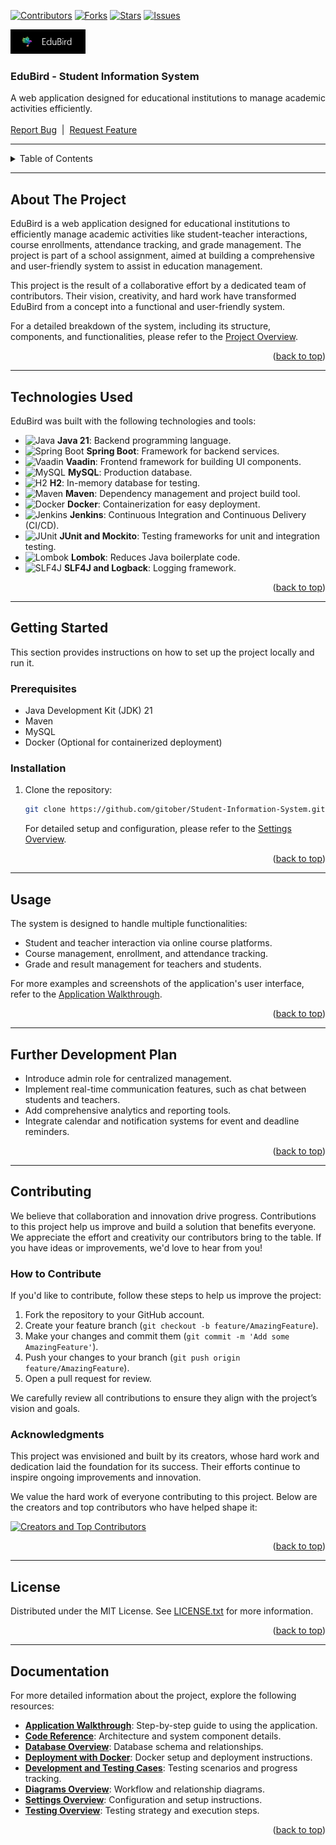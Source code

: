 <!-- PROJECT SHIELDS -->
[![Contributors][contributors-shield]][contributors-url]
[![Forks][forks-shield]][forks-url]
[![Stars][stars-shield]][stars-url]
[![Issues][issues-shield]][issues-url]

<!-- PROJECT LOGO -->
<div align="left">
  <a href="https://github.com/gitober/Student-Information-System">
    <img src="images/logo/logoandname.png" alt="Logo" width="120">
  </a>
  <h3>EduBird - Student Information System</h3>
  <p align="left">
    A web application designed for educational institutions to manage academic activities efficiently.
    <br /><br />
    <a href="https://github.com/gitober/Student-Information-System/issues">Report Bug</a>
    &nbsp;|&nbsp;
    <a href="https://github.com/gitober/Student-Information-System/issues">Request Feature</a>
  </p>
</div>

---

<!-- TABLE OF CONTENTS -->
<details>
  <summary>Table of Contents</summary>
  <ol><a id="top"></a>
    <li><a href="#about-the-project">About The Project</a></li>
    <li><a href="#technologies-used">Technologies Used</a></li>
    <li><a href="#getting-started">Getting Started</a></li>
    <li><a href="#usage">Usage</a></li>
    <li><a href="#further-development-plan">Further Development Plan</a></li>
    <li><a href="#contributing">Contributing</a></li>
    <li><a href="#license">License</a></li>
    <li><a href="#documentation">Documentation</a></li>
  </ol>
</details>

---

## About The Project

EduBird is a web application designed for educational institutions to efficiently manage academic activities like student-teacher interactions, course enrollments, attendance tracking, and grade management. The project is part of a school assignment, aimed at building a comprehensive and user-friendly system to assist in education management.

This project is the result of a collaborative effort by a dedicated team of contributors. Their vision, creativity, and hard work have transformed EduBird from a concept into a functional and user-friendly system.

For a detailed breakdown of the system, including its structure, components, and functionalities, please refer to the [Project Overview](docs/project-overview.md).

<p align="right">(<a href="#top">back to top</a>)</p>

---

<!-- TECHNOLOGIES USED -->
## Technologies Used

EduBird was built with the following technologies and tools:

- ![Java](https://img.shields.io/badge/Java-21-007396?style=for-the-badge&logo=java&logoColor=white) **Java 21**: Backend programming language.
- ![Spring Boot](https://img.shields.io/badge/Spring%20Boot-2.5-6DB33F?style=for-the-badge&logo=spring-boot&logoColor=white) **Spring Boot**: Framework for backend services.
- ![Vaadin](https://img.shields.io/badge/Vaadin-Framework-00B4F0?style=for-the-badge&logo=vaadin&logoColor=white) **Vaadin**: Frontend framework for building UI components.
- ![MySQL](https://img.shields.io/badge/MySQL-Database-4479A1?style=for-the-badge&logo=mysql&logoColor=white) **MySQL**: Production database.
- ![H2](https://img.shields.io/badge/H2-Database-007396?style=for-the-badge&logo=h2&logoColor=white) **H2**: In-memory database for testing.
- ![Maven](https://img.shields.io/badge/Maven-Build-C71A36?style=for-the-badge&logo=apache-maven&logoColor=white) **Maven**: Dependency management and project build tool.
- ![Docker](https://img.shields.io/badge/Docker-Container-2496ED?style=for-the-badge&logo=docker&logoColor=white) **Docker**: Containerization for easy deployment.
- ![Jenkins](https://img.shields.io/badge/Jenkins-CI%2FCD-D24939?style=for-the-badge&logo=jenkins&logoColor=white) **Jenkins**: Continuous Integration and Continuous Delivery (CI/CD).
- ![JUnit](https://img.shields.io/badge/JUnit-Testing-25A162?style=for-the-badge&logo=junit5&logoColor=white) **JUnit and Mockito**: Testing frameworks for unit and integration testing.
- ![Lombok](https://img.shields.io/badge/Lombok-Utility-FF6347?style=for-the-badge&logo=lombok&logoColor=white) **Lombok**: Reduces Java boilerplate code.
- ![SLF4J](https://img.shields.io/badge/SLF4J-Logging-323232?style=for-the-badge&logo=slf4j&logoColor=white) **SLF4J and Logback**: Logging framework.

<p align="right">(<a href="#top">back to top</a>)</p>

---

<!-- GETTING STARTED -->
## Getting Started

This section provides instructions on how to set up the project locally and run it.

### Prerequisites

- Java Development Kit (JDK) 21
- Maven
- MySQL
- Docker (Optional for containerized deployment)

### Installation

1. Clone the repository:
   ```sh
   git clone https://github.com/gitober/Student-Information-System.git
   ```
   For detailed setup and configuration, please refer to the [Settings Overview](docs/project-settings/settings-overview.md).

<p align="right">(<a href="#top">back to top</a>)</p>

---

<!-- USAGE -->
## Usage

The system is designed to handle multiple functionalities:

- Student and teacher interaction via online course platforms.
- Course management, enrollment, and attendance tracking.
- Grade and result management for teachers and students.

For more examples and screenshots of the application's user interface, refer to the [Application Walkthrough](docs/app-walkthrough/app-walkthrough-overview.md).

<p align="right">(<a href="#top">back to top</a>)</p>

---

<!-- FURTHER DEVELOPMENT PLAN -->
## Further Development Plan

- Introduce admin role for centralized management.
- Implement real-time communication features, such as chat between students and teachers.
- Add comprehensive analytics and reporting tools.
- Integrate calendar and notification systems for event and deadline reminders.

<p align="right">(<a href="#top">back to top</a>)</p>

---


<!-- CONTRIBUTING -->
## Contributing

We believe that collaboration and innovation drive progress. Contributions to this project help us improve and build a solution that benefits everyone. We appreciate the effort and creativity our contributors bring to the table. If you have ideas or improvements, we'd love to hear from you!

### How to Contribute
If you'd like to contribute, follow these steps to help us improve the project:

1. Fork the repository to your GitHub account.
2. Create your feature branch (`git checkout -b feature/AmazingFeature`).
3. Make your changes and commit them (`git commit -m 'Add some AmazingFeature'`).
4. Push your changes to your branch (`git push origin feature/AmazingFeature`).
5. Open a pull request for review.

We carefully review all contributions to ensure they align with the project’s vision and goals.

### Acknowledgments
This project was envisioned and built by its creators, whose hard work and dedication laid the foundation for its success. Their efforts continue to inspire ongoing improvements and innovation.

We value the hard work of everyone contributing to this project. Below are the creators and top contributors who have helped shape it:

<a href="https://github.com/gitober/Student-Information-System/graphs/contributors">
  <img src="https://contrib.rocks/image?repo=gitober/Student-Information-System" alt="Creators and Top Contributors" />
</a>


<p align="right">(<a href="#top">back to top</a>)</p>

---

<!-- LICENSE -->
## License

Distributed under the MIT License. See [LICENSE.txt](LICENSE.txt) for more information.

<p align="right">(<a href="#top">back to top</a>)</p>

---

## Documentation

For more detailed information about the project, explore the following resources:

- **[Application Walkthrough](docs/app-walkthrough/app-walkthrough-overview.md)**: Step-by-step guide to using the application.
- **[Code Reference](docs/code-reference/system-overview.md)**: Architecture and system component details.
- **[Database Overview](docs/database/database-overview.md)**: Database schema and relationships.
- **[Deployment with Docker](docs/deployment/docker/docker.md)**: Docker setup and deployment instructions.
- **[Development and Testing Cases](docs/development-cases/development_and_testing_report.md)**: Testing scenarios and progress tracking.
- **[Diagrams Overview](docs/diagrams/diagrams-overview.md)**: Workflow and relationship diagrams.
- **[Settings Overview](docs/project-settings/settings-overview.md)**: Configuration and setup instructions.
- **[Testing Overview](docs/testing/junit/test-overview.md)**: Testing strategy and execution steps.

<p align="right">(<a href="#top">back to top</a>)</p>


<!-- MARKDOWN LINKS & IMAGES -->
[contributors-shield]: https://img.shields.io/github/contributors/gitober/Student-Information-System.svg?style=for-the-badge
[contributors-url]: https://github.com/gitober/Student-Information-System/graphs/contributors
[forks-shield]: https://img.shields.io/github/forks/gitober/Student-Information-System.svg?style=for-the-badge
[forks-url]: https://github.com/gitober/Student-Information-System/network/members
[stars-shield]: https://img.shields.io/github/stars/gitober/Student-Information-System.svg?style=for-the-badge
[stars-url]: https://github.com/gitober/Student-Information-System/stargazers
[issues-shield]: https://img.shields.io/github/issues/gitober/Student-Information-System.svg?style=for-the-badge
[issues-url]: https://github.com/gitober/Student-Information-System/issues

